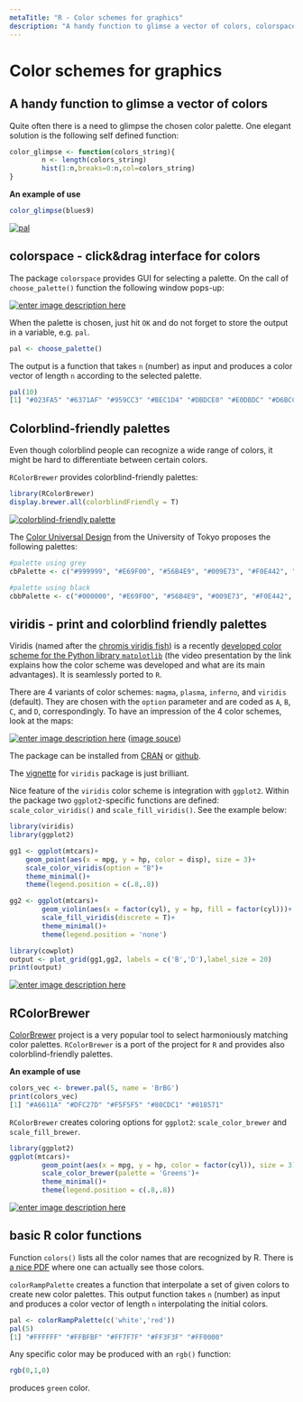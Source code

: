 ```yaml
---
metaTitle: "R - Color schemes for graphics"
description: "A handy function to glimse a vector of colors, colorspace - click&drag interface for colors, Colorblind-friendly palettes, viridis - print and colorblind friendly palettes, RColorBrewer, basic R color functions"
---
```


# Color schemes for graphics




## A handy function to glimse a vector of colors


Quite often there is a need to glimpse the chosen color palette. One elegant solution is the following self defined function:

```r
color_glimpse <- function(colors_string){
        n <- length(colors_string)
        hist(1:n,breaks=0:n,col=colors_string)
}

```

**An example of use**

```r
color_glimpse(blues9)

```

[<img src="https://i.stack.imgur.com/3H5Dp.png" alt="pal" />](https://i.stack.imgur.com/3H5Dp.png)



## colorspace - click&drag interface for colors


The package `colorspace` provides GUI for selecting a palette. On the call of `choose_palette()` function the following window pops-up:

[<img src="https://i.stack.imgur.com/cTq3W.png" alt="enter image description here" />](https://i.stack.imgur.com/cTq3W.png)

When the palette is chosen, just hit `OK` and do not forget to store the output in a variable, e.g. `pal`.

```r
pal <- choose_palette()

```

The output is a function that takes `n` (number) as input and produces a color vector of length `n` according to the selected palette.

```r
pal(10)
[1] "#023FA5" "#6371AF" "#959CC3" "#BEC1D4" "#DBDCE0" "#E0DBDC" "#D6BCC0" "#C6909A" "#AE5A6D" "#8E063B"

```



## Colorblind-friendly palettes


Even though colorblind people can recognize a wide range of colors, it might be hard to differentiate between certain colors.

`RColorBrewer` provides colorblind-friendly palettes:

```r
library(RColorBrewer)
display.brewer.all(colorblindFriendly = T)

```

[<img src="https://i.stack.imgur.com/eddZp.png" alt="colorblind-friendly palette" />](https://i.stack.imgur.com/eddZp.png)

The [Color Universal Design](http://jfly.iam.u-tokyo.ac.jp/color/) from the University of Tokyo proposes the following palettes:

```r
#palette using grey
cbPalette <- c("#999999", "#E69F00", "#56B4E9", "#009E73", "#F0E442", "#0072B2", "#D55E00", "#CC79A7")

#palette using black
cbbPalette <- c("#000000", "#E69F00", "#56B4E9", "#009E73", "#F0E442", "#0072B2", "#D55E00", "#CC79A7")

```



## viridis - print and colorblind friendly palettes


Viridis (named after the [chromis viridis fish](https://en.wikipedia.org/wiki/Chromis_viridis)) is a recently [developed color scheme for the Python library `matplotlib`](http://matplotlib.org/style_changes.html) (the video presentation by the link explains how the color scheme was developed and what are its main advantages). It is seamlessly ported to `R`.

There are 4 variants of color schemes:  `magma`, `plasma`, `inferno`, and `viridis` (default). They are chosen with the `option` parameter and are coded as `A`, `B`, `C`, and `D`, correspondingly. To have an impression of the 4 color schemes, look at the maps:

[<img src="https://i.stack.imgur.com/YwZHn.jpg" alt="enter image description here" />](https://i.stack.imgur.com/YwZHn.jpg)
([image souce](https://github.com/sjmgarnier/viridis))

The package can be installed from [CRAN](https://cran.r-project.org/web/packages/viridis/index.html) or [github](https://github.com/sjmgarnier/viridis).

The [vignette](https://cran.r-project.org/web/packages/viridis/vignettes/intro-to-viridis.html) for `viridis` package is just brilliant.

Nice feature of the `viridis` color scheme is integration with `ggplot2`. Within the package two `ggplot2`-specific functions are defined: `scale_color_viridis()` and `scale_fill_viridis()`. See the example below:

```r
library(viridis)
library(ggplot2)

gg1 <- ggplot(mtcars)+
    geom_point(aes(x = mpg, y = hp, color = disp), size = 3)+
    scale_color_viridis(option = "B")+
    theme_minimal()+
    theme(legend.position = c(.8,.8))

gg2 <- ggplot(mtcars)+
        geom_violin(aes(x = factor(cyl), y = hp, fill = factor(cyl)))+
        scale_fill_viridis(discrete = T)+
        theme_minimal()+
        theme(legend.position = 'none')

library(cowplot)
output <- plot_grid(gg1,gg2, labels = c('B','D'),label_size = 20)
print(output)

```

[<img src="https://i.stack.imgur.com/1lbdU.png" alt="enter image description here" />](https://i.stack.imgur.com/1lbdU.png)



## RColorBrewer


[ColorBrewer](http://colorbrewer2.org) project is a very popular tool to select harmoniously matching color palettes. `RColorBrewer` is a port of the project for `R` and provides also colorblind-friendly palettes.

**An example of use**

```r
colors_vec <- brewer.pal(5, name = 'BrBG')
print(colors_vec)
[1] "#A6611A" "#DFC27D" "#F5F5F5" "#80CDC1" "#018571"

```

`RColorBrewer` creates coloring options for `ggplot2`: `scale_color_brewer` and `scale_fill_brewer`.

```r
library(ggplot2)
ggplot(mtcars)+
        geom_point(aes(x = mpg, y = hp, color = factor(cyl)), size = 3)+
        scale_color_brewer(palette = 'Greens')+
        theme_minimal()+
        theme(legend.position = c(.8,.8))

```

[<img src="https://i.stack.imgur.com/IJC8Y.png" alt="enter image description here" />](https://i.stack.imgur.com/IJC8Y.png)



## basic R color functions


Function `colors()` lists all the color names that are recognized by R. There is [a nice PDF](http://www.stat.columbia.edu/%7Etzheng/files/Rcolor.pdf) where one can actually see those colors.

`colorRampPalette` creates a function that interpolate a set of given colors to create new color palettes. This output function takes `n` (number) as input and produces a color vector of length `n` interpolating the initial colors.

```r
pal <- colorRampPalette(c('white','red'))
pal(5)
[1] "#FFFFFF" "#FFBFBF" "#FF7F7F" "#FF3F3F" "#FF0000"

```

Any specific color may be produced with an `rgb()` function:

```r
rgb(0,1,0)

```

produces `green` color.

